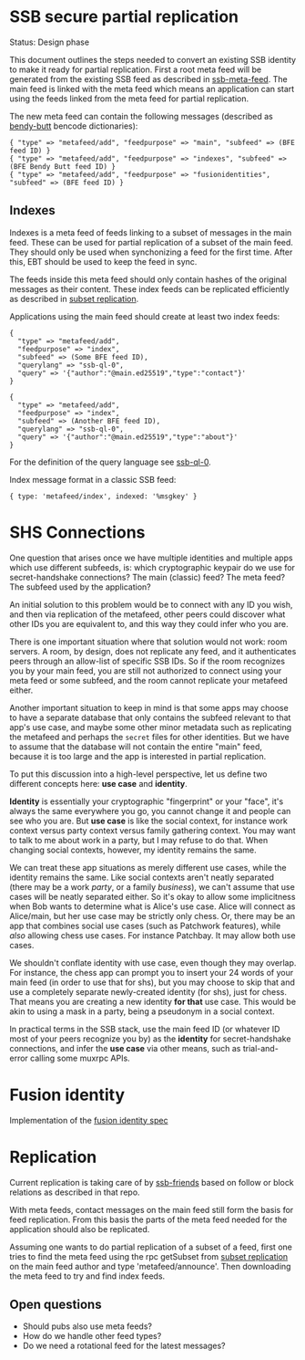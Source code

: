 # SSB secure partial replication

Status: Design phase

This document outlines the steps needed to convert an existing SSB
identity to make it ready for partial replication. First a root meta
feed will be generated from the existing SSB feed as described in
[ssb-meta-feed]. The main feed is linked with the meta feed which
means an application can start using the feeds linked from the meta
feed for partial replication.

The new meta feed can contain the following messages (described
as [bendy-butt] bencode dictionaries):

```
{ "type" => "metafeed/add", "feedpurpose" => "main", "subfeed" => (BFE feed ID) }
{ "type" => "metafeed/add", "feedpurpose" => "indexes", "subfeed" => (BFE Bendy Butt feed ID) }
{ "type" => "metafeed/add", "feedpurpose" => "fusionidentities", "subfeed" => (BFE feed ID) }
```

## Indexes

Indexes is a meta feed of feeds linking to a subset of messages in the
main feed. These can be used for partial replication of a subset of
the main feed. They should only be used when synchonizing a feed for
the first time. After this, EBT should be used to keep the feed in
sync.

The feeds inside this meta feed should only contain hashes of the
original messages as their content. These index feeds can be
replicated efficiently as described in [subset replication].

Applications using the main feed should create at least two index
feeds:

```
{ 
  "type" => "metafeed/add",
  "feedpurpose" => "index", 
  "subfeed" => (Some BFE feed ID),
  "querylang" => "ssb-ql-0",
  "query" => '{"author":"@main.ed25519","type":"contact"}'
}

{ 
  "type" => "metafeed/add",
  "feedpurpose" => "index", 
  "subfeed" => (Another BFE feed ID),
  "querylang" => "ssb-ql-0",
  "query" => '{"author":"@main.ed25519","type":"about"}'
}
```

For the definition of the query language see [ssb-ql-0].

Index message format in a classic SSB feed:

```
{ type: 'metafeed/index', indexed: '%msgkey' }
```

# SHS Connections

One question that arises once we have multiple identities and multiple 
apps which use different subfeeds, is: which cryptographic keypair do
we use for secret-handshake connections? The main (classic) feed? The
meta feed? The subfeed used by the application?

An initial solution to this problem would be to connect with any ID
you wish, and then via replication of the metafeed, other peers could
discover what other IDs you are equivalent to, and this way they
could infer who you are. 

There is one important situation where that solution would not work: 
room servers. A room, by design, does not replicate any feed, and it 
authenticates peers through an allow-list of specific SSB IDs. So if
the room recognizes you by your main feed, you are still not 
authorized to connect using your meta feed or some subfeed, and the
room cannot replicate your metafeed either.

Another important situation to keep in mind is that some apps may
choose to have a separate database that only contains the subfeed
relevant to that app's use case, and maybe some other minor metadata
such as replicating the metafeed and perhaps the `secret` files for
other identities. But we have to assume that the database will not
contain the entire "main" feed, because it is too large and the app
is interested in partial replication.

To put this discussion into a high-level perspective, let us define 
two different concepts here: **use case** and **identity**. 

**Identity** is essentially your cryptographic "fingerprint" or your
"face", it's always the same everywhere you go, you cannot change it 
and people can see who you are. But **use case** is like the social 
context, for instance work context versus party context versus family 
gathering context. You may want to talk to me about work in a party, 
but I may refuse to do that. When changing social contexts, however, 
my identity remains the same.

We can treat these app situations as merely different use cases, 
while the identity remains the same. Like social contexts aren't 
neatly separated (there may be a work *party*, or a family 
*business*), we can't assume that use cases will be neatly separated 
either. So it's okay to allow some implicitness when Bob wants to 
determine what is Alice's use case. Alice will connect as 
Alice/main, but her use case may be strictly only chess. Or, there 
may be an app that combines social use cases (such as Patchwork 
features), while *also* allowing chess use cases. For instance 
Patchbay. It may allow both use cases.

We shouldn't conflate identity with use case, even though they may 
overlap. For instance, the chess app can prompt you to insert your 
24 words of your main feed (in order to use that for shs), but you 
may choose to skip that and use a completely separate newly-created 
identity (for shs), just for chess. That means you are creating a 
new identity **for that** use case. This would be akin to using a 
mask in a party, being a pseudonym in a social context.

In practical terms in the SSB stack, use the main feed ID (or 
whatever ID most of your peers recognize you by) as the **identity** 
for secret-handshake connections, and infer the **use case** via
other means, such as trial-and-error calling some muxrpc APIs.

# Fusion identity

Implementation of the [fusion identity spec]

# Replication

Current replication is taking care of by [ssb-friends] based on follow
or block relations as described in that repo.

With meta feeds, contact messages on the main feed still form the
basis for feed replication. From this basis the parts of the meta feed
needed for the application should also be replicated. 

Assuming one wants to do partial replication of a subset of a feed,
first one tries to find the meta feed using the rpc getSubset from
[subset replication] on the main feed author and type
'metafeed/announce'. Then downloading the meta feed to try and find
index feeds.

## Open questions

- Should pubs also use meta feeds?
- How do we handle other feed types?
- Do we need a rotational feed for the latest messages?


[ssb-meta-feed]: https://github.com/ssb-ngi-pointer/ssb-meta-feed
[bendy-butt]: https://github.com/ssb-ngi-pointer/bendy-butt-spec
[ssb-friends]: https://github.com/ssbc/ssb-friends
[subset replication]: https://github.com/ssb-ngi-pointer/ssb-subset-replication
[fusion identity spec]: https://github.com/ssb-ngi-pointer/fusion-identity-spec
[ssb-ql-0]: https://github.com/ssb-ngi-pointer/ssb-subset-replication-spec#ssb-ql-0
